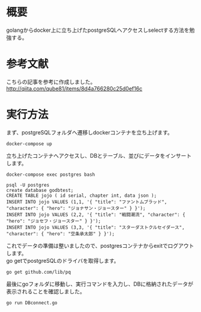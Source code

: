 # 概要
golangからdocker上に立ち上げたpostgreSQLへアクセスしselectする方法を勉強する。

# 参考文献
こちらの記事を参考に作成しました。  
http://qiita.com/qube81/items/8d4a766280c25d0ef16c

# 実行方法
まず、postgreSQLフォルダへ遷移しdockerコンテナを立ち上げます。

    docker-compose up

立ち上げたコンテナへアクセスし、DBとテーブル、並びにデータをインサートします。

    docker-compose exec postgres bash
    
    psql -U postgres
    create database godbtest;
    CREATE TABLE jojo ( id serial, chapter int, data json );
    INSERT INTO jojo VALUES (1,1, '{ "title": "ファントムブラッド", "character": { "hero": "ジョナサン・ジョースター" } }');
    INSERT INTO jojo VALUES (2,2, '{ "title": "戦闘潮流", "character": { "hero": "ジョセフ・ジョースター" } }');
    INSERT INTO jojo VALUES (3,3, '{ "title": "スターダストクルセイダース", "character": { "hero": "空条承太郎" } }');

これでデータの準備は整いましたので、postgresコンテナからexitでログアウトします。  
go getでpostgreSQLのドライバを取得します。  

    go get github.com/lib/pq

最後にgoフォルダに移動し、実行コマンドを入力し、DBに格納されたデータが表示されることを確認しました。

    go run DBconnect.go


